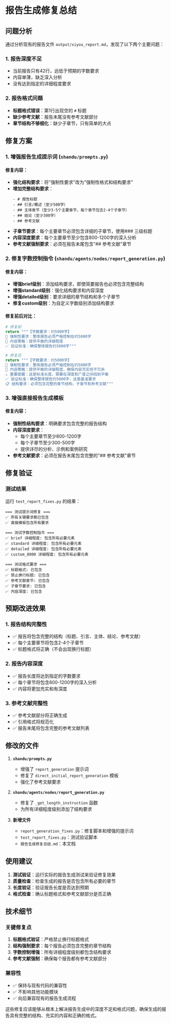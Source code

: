 # 报告生成修复总结

## 问题分析

通过分析现有的报告文件 `output/xiyou_report.md`，发现了以下两个主要问题：

### 1. 报告深度不足
- 当前报告只有42行，远低于预期的字数要求
- 内容单薄，缺乏深入分析
- 没有达到指定的详细程度要求

### 2. 报告格式问题
- **标题格式错误**：第1行出现空的 `#` 标题
- **缺少参考文献**：报告末尾没有参考文献部分
- **章节结构不够细化**：缺少子章节，只有简单的大点

## 修复方案

### 1. 增强报告生成提示词 (`shandu/prompts.py`)

#### 修复内容：
- **强化结构要求**：将"强制性要求"改为"强制性格式和结构要求"
- **增加完整结构要求**：
  ```
  - # 报告标题
  - ## 引言/概述（至少500字）
  - ## 主体章节（至少3-5个主要章节，每个章节包含2-4个子章节）
  - ## 结论（至少300字）
  - ## 参考文献
  ```
- **子章节要求**：每个主要章节必须包含详细的子章节，使用### 三级标题
- **内容深度要求**：每个主要章节至少包含800-1200字的深入分析
- **参考文献强制要求**：必须在报告末尾包含"## 参考文献"章节

### 2. 修复字数控制指令 (`shandu/agents/nodes/report_generation.py`)

#### 修复内容：
- **增强brief级别**：添加结构要求，即使简要报告也必须包含完整结构
- **增强standard级别**：强化结构要求和内容深度
- **增强detailed级别**：要求详细的章节结构和多个子章节
- **修复custom级别**：为自定义字数级别添加结构要求

#### 修复前后对比：
```python
# 修复前
return """【字数要求：约5000字】
🎯 强制性要求：整体报告必须严格控制在约5000字
📝 内容策略：提供平衡的详细程度
✅ 验证标准：确保整体报告约5000字"""

# 修复后
return """【字数要求：约5000字】
🎯 强制性要求：整体报告必须严格控制在约5000字
📝 内容策略：提供平衡的详细程度，确保内容充实但不冗余
⚠️ 重要提醒：这是标准长度，需要在深度和广度之间找到平衡
✅ 验证标准：确保整体报告约5000字，这是基准要求
📋 结构要求：必须包含完整的章节结构、子章节和参考文献"""
```

### 3. 增强直接报告生成模板

#### 修复内容：
- **强制性结构要求**：明确要求包含完整的报告结构
- **内容深度要求**：
  - 每个主要章节至少800-1200字
  - 每个子章节至少300-500字
  - 提供详尽的分析、示例和案例研究
- **参考文献要求**：必须在报告末尾包含完整的"## 参考文献"章节

## 修复验证

### 测试结果
运行 `test_report_fixes.py` 的结果：

```
=== 测试提示词修复 ===
✅ 所有关键要求都已包含
✅ 直接模板包含所有要求

=== 测试字数控制指令 ===
✅ brief 详细程度: 包含所有必要元素
✅ standard 详细程度: 包含所有必要元素  
✅ detailed 详细程度: 包含所有必要元素
✅ custom_8000 详细程度: 包含所有必要元素

=== 测试格式要求 ===
✅ 标题格式: 已包含
✅ 禁止换行标题: 已包含
✅ 参考文献章节: 已包含
✅ 子章节要求: 已包含
✅ 内容深度: 已包含
```

## 预期改进效果

### 1. 报告结构完整性
- ✅ 报告将包含完整的结构（标题、引言、主体、结论、参考文献）
- ✅ 每个主要章节将包含2-4个子章节
- ✅ 标题格式将正确（不会出现换行标题）

### 2. 报告内容深度
- ✅ 报告长度将达到指定的字数要求
- ✅ 每个章节将包含800-1200字的深入分析
- ✅ 内容将更加充实和有深度

### 3. 参考文献完整性
- ✅ 参考文献部分将正确生成
- ✅ 引用格式将规范化
- ✅ 报告末尾将包含完整的参考文献列表

## 修改的文件

1. **`shandu/prompts.py`**
   - 增强了 `report_generation` 提示词
   - 修复了 `direct_initial_report_generation` 模板
   - 强化了参考文献要求

2. **`shandu/agents/nodes/report_generation.py`**
   - 修复了 `_get_length_instruction` 函数
   - 为所有详细程度级别添加了结构要求

3. **新增文件**
   - `report_generation_fixes.py`：修复脚本和增强的提示词
   - `test_report_fixes.py`：测试验证脚本
   - `报告生成修复总结.md`：本文档

## 使用建议

1. **测试验证**：运行实际的报告生成测试来验证修复效果
2. **质量检查**：检查生成的报告是否包含所有必要的章节
3. **长度验证**：验证报告长度是否达到预期
4. **格式检查**：确认标题格式和参考文献部分是否正确

## 技术细节

### 关键修复点
1. **标题格式验证**：严格禁止换行标题格式
2. **结构强制要求**：每个报告必须包含完整的章节结构
3. **字数控制增强**：所有详细程度级别都包含结构要求
4. **参考文献强制**：确保每个报告都有参考文献部分

### 兼容性
- ✅ 保持与现有代码的兼容性
- ✅ 不影响其他功能模块
- ✅ 向后兼容现有的报告生成流程

这些修复应该能够从根本上解决报告生成中的深度不足和格式问题，确保生成的报告具有完整的结构、充实的内容和正确的格式。

